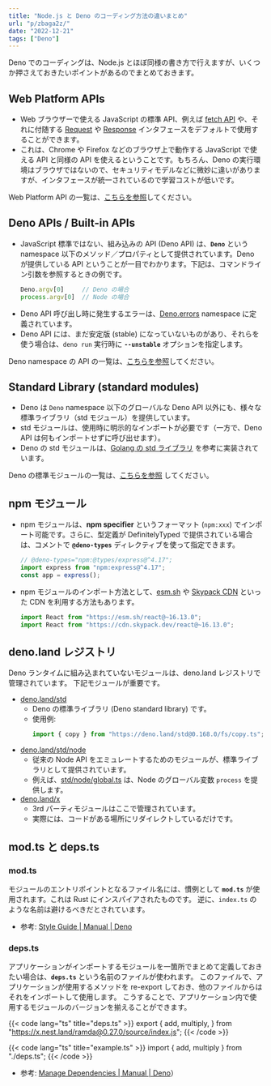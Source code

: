 ```yaml
---
title: "Node.js と Deno のコーディング方法の違いまとめ"
url: "p/zbaga2z/"
date: "2022-12-21"
tags: ["Deno"]
---
```


Deno でのコーディングは、Node.js とほぼ同様の書き方で行えますが、いくつか押さえておきたいポイントがあるのでまとめておきます。


Web Platform APIs
----
- Web ブラウザーで使える JavaScript の標準 API、例えば [fetch API](https://developer.mozilla.org/en-US/docs/Web/API/Fetch_API) や、それに付随する [Request](https://developer.mozilla.org/en-US/docs/Web/API/Request) や [Response](https://developer.mozilla.org/en-US/docs/Web/API/Response) インタフェースをデフォルトで使用することができます。
- これは、Chrome や Firefox などのブラウザ上で動作する JavaScript で使える API と同様の API を使えるということです。もちろん、Deno の実行環境はブラウザではないので、セキュリティモデルなどに微妙に違いがありますが、インタフェースが統一されているので学習コストが低いです。

Web Platform API の一覧は、[こちらを参照](https://deno.land/manual/runtime/web_platform_apis)してください。


Deno APIs / Built-in APIs
----

- JavaScript 標準ではない、組み込みの API (Deno API) は、__`Deno`__ という namespace 以下のメソッド／プロパティとして提供されています。Deno が提供している API ということが一目でわかります。下記は、コマンドライン引数を参照するときの例です。
  ```ts
  Deno.argv[0]     // Deno の場合
  process.argv[0]  // Node の場合
  ```
- Deno API 呼び出し時に発生するエラーは、[Deno.errors](https://deno.land/api?s=Deno.errors) namespace に定義されています。
- Deno API には、まだ安定版 (stable) になっていないものがあり、それらを使う場合は、`deno run` 実行時に __`--unstable`__ オプションを指定します。

Deno namespace の API の一覧は、[こちらを参照](https://deno.land/api?s=Deno)してください。


Standard Library (standard modules)
----

- Deno は `Deno` namespace 以下のグローバルな Deno API 以外にも、様々な標準ライブラリ（std モジュール）を提供しています。
- std モジュールは、使用時に明示的なインポートが必要です（一方で、Deno API は何もインポートせずに呼び出せます）。
- Deno の std モジュールは、[Golang の std ライブラリ](https://pkg.go.dev/std) を参考に実装されています。

Deno の標準モジュールの一覧は、[こちらを参照](https://deno.land/std) してください。


npm モジュール
----

- npm モジュールは、__npm specifier__ というフォーマット (`npm:xxx`) でインポート可能です。さらに、型定義が DefinitelyTyped で提供されている場合は、コメントで __`@deno-types`__ ディレクティブを使って指定できます。
  ```ts
  // @deno-types="npm:@types/express@^4.17";
  import express from "npm:express@^4.17";
  const app = express();
  ```
- npm モジュールのインポート方法として、[esm.sh](https://esm.sh/) や [Skypack CDN](https://docs.skypack.dev/) といった CDN を利用する方法もあります。
  ```ts
  import React from "https://esm.sh/react@~16.13.0";
  import React from "https://cdn.skypack.dev/react@~16.13.0";
  ```


deno.land レジストリ
----

Deno ランタイムに組み込まれていないモジュールは、deno.land レジストリで管理されています。
下記モジュールが重要です。

- [deno.land/std](https://deno.land/std)
  - Deno の標準ライブラリ (Deno standard library) です。
  - 使用例:
    ```ts
    import { copy } from "https://deno.land/std@0.168.0/fs/copy.ts";
    ```
- [deno.land/std/node](https://deno.land/std/node)
  - 従来の Node API をエミュレートするためのモジュールが、標準ライブラリとして提供されています。
  - 例えば、[std/node/global.ts](https://deno.land/std/node/global.ts) は、Node のグローバル変数 `process` を提供します。
- [deno.land/x](https://deno.land/x)
  - 3rd パーティモジュールはここで管理されています。
  - 実際には、コードがある場所にリダイレクトしているだけです。


mod.ts と deps.ts
----

### mod.ts

モジュールのエントリポイントとなるファイル名には、慣例として __`mod.ts`__ が使用されます。これは Rust にインスパイアされたものです。
逆に、`index.ts` のような名前は避けるべきだとされています。

- 参考: [Style Guide | Manual | Deno](https://deno.land/manual/references/contributing/style_guide)

### deps.ts

アプリケーションがインポートするモジュールを一箇所でまとめて定義しておきたい場合は、__`deps.ts`__ という名前のファイルが使われます。
このファイルで、アプリケーションが使用するメソッドを re-export しておき、他のファイルからはそれをインポートして使用します。
こうすることで、アプリケーション内で使用するモジュールのバージョンを揃えることができます。

{{< code lang="ts" title="deps.ts" >}}
export {
  add,
  multiply,
} from "https://x.nest.land/ramda@0.27.0/source/index.js";
{{< /code >}}

{{< code lang="ts" title="example.ts" >}}
import { add, multiply } from "./deps.ts";
{{< /code >}}

- 参考: [Manage Dependencies | Manual | Deno](https://deno.land/manual/examples/manage_dependencies#example)）


